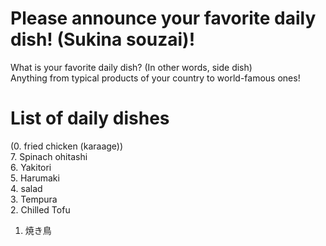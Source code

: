 # Please announce your favorite daily dish! (Sukina souzai)!
What is your favorite daily dish? (In other words, side dish)  
Anything from typical products of your country to world-famous ones!

# List of daily dishes
(0. fried chicken (karaage))<br>
7. Spinach ohitashi<br>
6. Yakitori<br>
5. Harumaki<br>
4. salad<br>
3. Tempura<br>
2. Chilled Tofu<br>
1. 焼き鳥<br>